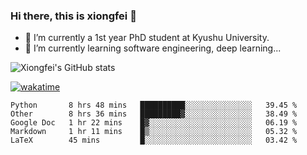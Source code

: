 ### Hi there, this is xiongfei 👋


- 🔭 I’m currently a 1st year PhD student at Kyushu University.
- 🌱 I’m currently learning software engineering, deep learning...

<!--
**Toma62299781/Toma62299781** is a ✨ _special_ ✨ repository because its `README.md` (this file) appears on your GitHub profile.
Here are some ideas to get you started:
-->

![Xiongfei's GitHub stats](https://github-readme-stats.vercel.app/api?username=Toma62299781)


[![wakatime](https://wakatime.com/badge/user/9e8d5516-d162-43e7-9563-87295d455a71.svg)](https://wakatime.com/@9e8d5516-d162-43e7-9563-87295d455a71)

<!--START_SECTION:waka-->
```text
Python       8 hrs 48 mins   ██████████░░░░░░░░░░░░░░░   39.45 % 
Other        8 hrs 36 mins   █████████▓░░░░░░░░░░░░░░░   38.49 % 
Google Doc   1 hr 22 mins    █▓░░░░░░░░░░░░░░░░░░░░░░░   06.19 % 
Markdown     1 hr 11 mins    █▒░░░░░░░░░░░░░░░░░░░░░░░   05.32 % 
LaTeX        45 mins         █░░░░░░░░░░░░░░░░░░░░░░░░   03.42 % 
```
<!--END_SECTION:waka-->

